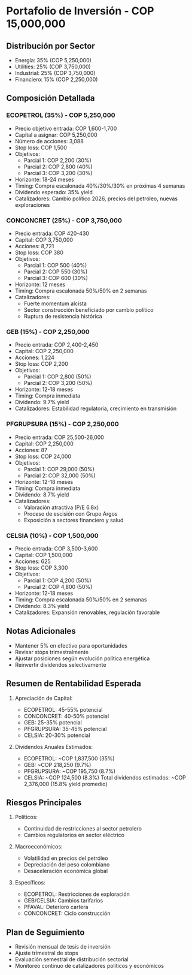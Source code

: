 # Portafolio de Inversión - COP 15,000,000

## Distribución por Sector

- Energía: 35% (COP 5,250,000)
- Utilities: 25% (COP 3,750,000)
- Industrial: 25% (COP 3,750,000)
- Financiero: 15% (COP 2,250,000)

## Composición Detallada

### ECOPETROL (35%) - COP 5,250,000

- Precio objetivo entrada: COP 1,600-1,700
- Capital a asignar: COP 5,250,000
- Número de acciones: 3,088
- Stop loss: COP 1,500
- Objetivos:
  - Parcial 1: COP 2,200 (30%)
  - Parcial 2: COP 2,800 (40%)
  - Parcial 3: COP 3,200 (30%)
- Horizonte: 18-24 meses
- Timing: Compra escalonada 40%/30%/30% en próximas 4 semanas
- Dividendo esperado: 35% yield
- Catalizadores: Cambio político 2026, precios del petróleo, nuevas exploraciones

### CONCONCRET (25%) - COP 3,750,000

- Precio entrada: COP 420-430
- Capital: COP 3,750,000
- Acciones: 8,721
- Stop loss: COP 380
- Objetivos:
  - Parcial 1: COP 500 (40%)
  - Parcial 2: COP 550 (30%)
  - Parcial 3: COP 600 (30%)
- Horizonte: 12 meses
- Timing: Compra escalonada 50%/50% en 2 semanas
- Catalizadores:
  - Fuerte momentum alcista
  - Sector construcción beneficiado por cambio político
  - Ruptura de resistencia histórica

### GEB (15%) - COP 2,250,000

- Precio entrada: COP 2,400-2,450
- Capital: COP 2,250,000
- Acciones: 1,224
- Stop loss: COP 2,200
- Objetivos:
  - Parcial 1: COP 2,800 (50%)
  - Parcial 2: COP 3,200 (50%)
- Horizonte: 12-18 meses
- Timing: Compra inmediata
- Dividendo: 9.7% yield
- Catalizadores: Estabilidad regulatoria, crecimiento en transmisión

### PFGRUPSURA (15%) - COP 2,250,000

- Precio entrada: COP 25,500-26,000
- Capital: COP 2,250,000
- Acciones: 87
- Stop loss: COP 24,000
- Objetivos:
  - Parcial 1: COP 29,000 (50%)
  - Parcial 2: COP 32,000 (50%)
- Horizonte: 12-18 meses
- Timing: Compra inmediata
- Dividendo: 8.7% yield
- Catalizadores:
  - Valoración atractiva (P/E 6.8x)
  - Proceso de escisión con Grupo Argos
  - Exposición a sectores financiero y salud

### CELSIA (10%) - COP 1,500,000

- Precio entrada: COP 3,500-3,600
- Capital: COP 1,500,000
- Acciones: 625
- Stop loss: COP 3,300
- Objetivos:
  - Parcial 1: COP 4,200 (50%)
  - Parcial 2: COP 4,800 (50%)
- Horizonte: 12-18 meses
- Timing: Compra escalonada 50%/50% en 2 semanas
- Dividendo: 8.3% yield
- Catalizadores: Expansión renovables, regulación favorable

## Notas Adicionales

- Mantener 5% en efectivo para oportunidades
- Revisar stops trimestralmente
- Ajustar posiciones según evolución política energética
- Reinvertir dividendos selectivamente

## Resumen de Rentabilidad Esperada

1. Apreciación de Capital:

   - ECOPETROL: 45-55% potencial
   - CONCONCRET: 40-50% potencial
   - GEB: 25-35% potencial
   - PFGRUPSURA: 35-45% potencial
   - CELSIA: 20-30% potencial

2. Dividendos Anuales Estimados:
   - ECOPETROL: ~COP 1,837,500 (35%)
   - GEB: ~COP 218,250 (9.7%)
   - PFGRUPSURA: ~COP 195,750 (8.7%)
   - CELSIA: ~COP 124,500 (8.3%)
     Total dividendos estimados: ~COP 2,376,000 (15.8% yield promedio)

## Riesgos Principales

1. Políticos:

   - Continuidad de restricciones al sector petrolero
   - Cambios regulatorios en sector eléctrico

2. Macroeconómicos:

   - Volatilidad en precios del petróleo
   - Depreciación del peso colombiano
   - Desaceleración económica global

3. Específicos:
   - ECOPETROL: Restricciones de exploración
   - GEB/CELSIA: Cambios tarifarios
   - PFAVAL: Deterioro cartera
   - CONCONCRET: Ciclo construcción

## Plan de Seguimiento

- Revisión mensual de tesis de inversión
- Ajuste trimestral de stops
- Evaluación semestral de distribución sectorial
- Monitoreo continuo de catalizadores políticos y económicos
